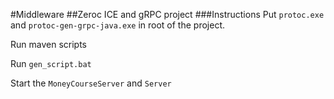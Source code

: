 #Middleware
##Zeroc ICE and gRPC project
###Instructions
Put `protoc.exe` and `protoc-gen-grpc-java.exe` in root of the project.  

Run maven scripts  

Run `gen_script.bat`  

Start the `MoneyCourseServer` and `Server`
